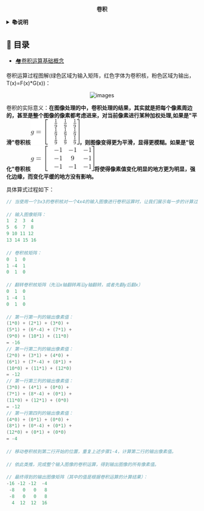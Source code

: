 <div align="center">
<b>卷积</b>
</div>

<b><details><summary>📚说明</summary></b>
卷积运算详解
</details>

## 📑 目录

* [🏘️卷积运算基础概念](#gainian)

<a id="gainian"></a>
卷积运算过程图解(绿色区域为输入矩阵，红色字体为卷积核，粉色区域为输出，T(x)=F(x)*G(x))：
<div align="center">

![images](./images/convolution.gif)

</div>

卷积的实际意义：<b>在图像处理的中，卷积处理的结果，其实就是把每个像素周边的，甚至是整个图像的像素都考虑进来，对当前像素进行某种加权处理,如果是"平滑"卷积核![images](./images/平滑卷积核.png)，则图像变得更为平滑，显得更模糊。如果是"锐化"卷积核![images](./images/锐化卷积核.gif)将使得像素值变化明显的地方更为明显，强化边缘，而变化平缓的地方没有影响。</b>

具体算式过程如下：
```cpp
// 当使用一个3x3的卷积核对一个4x4的输入图像进行卷积运算时，让我们展示每一步的计算过程。

// 输入图像矩阵：
1  2  3  4
5  6  7  8
9 10 11 12
13 14 15 16

// 卷积核矩阵：
0  1  0
1 -4  1
0  1  0

// 翻转卷积核矩阵（先沿x轴翻转再沿y轴翻转，或者先翻y后翻x）
0  1  0
1 -4  1
0  1  0

// 第一行第一列的输出像素值：
(1*0) + (2*1) + (3*0) +
(5*1) + (6*-4) + (7*1) +
(9*0) + (10*1) + (11*0)
= -16
// 第一行第二列的输出像素值：
(2*0) + (3*1) + (4*0) +
(6*1) + (7*-4) + (8*1) +
(10*0) + (11*1) + (12*0)
= -12
// 第一行第三列的输出像素值：
(3*0) + (4*1) + (0*0) +
(7*1) + (8*-4) + (0*1) +
(11*0) + (12*1) + (0*0)
= -12
// 第一行第四列的输出像素值：
(4*0) + (0*1) + (0*0) +
(8*1) + (0*-4) + (0*1) +
(12*0) + (0*1) + (0*0)
= -4

// 移动卷积核到第二行开始的位置，重复上述步骤1-4，计算第二行的输出像素值。

// 依此类推，完成整个输入图像的卷积运算，得到输出图像的所有像素值。

// 最终得到的输出图像矩阵（其中的值是根据卷积运算的计算结果）：
-16 -12 -12  -4
 -8   0   0   8
 -8   0   0   8
  4  12  12  16
```